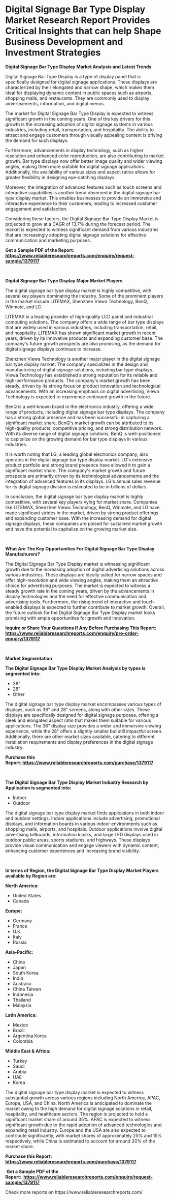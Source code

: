 <p><h1>Digital Signage Bar Type Display Market Research Report Provides Critical Insights that can help Shape Business Development and Investment Strategies</h1></p><p><strong>Digital Signage Bar Type Display Market Analysis and Latest Trends</strong></p>
<p><p>Digital Signage Bar Type Display is a type of display panel that is specifically designed for digital signage applications. These displays are characterized by their elongated and narrow shape, which makes them ideal for displaying dynamic content in public spaces such as airports, shopping malls, and restaurants. They are commonly used to display advertisements, information, and digital menus.</p><p>The market for Digital Signage Bar Type Display is expected to witness significant growth in the coming years. One of the key drivers for this growth is the increasing adoption of digital signage systems in various industries, including retail, transportation, and hospitality. The ability to attract and engage customers through visually appealing content is driving the demand for such displays.</p><p>Furthermore, advancements in display technology, such as higher resolution and enhanced color reproduction, are also contributing to market growth. Bar type displays now offer better image quality and wider viewing angles, making them more suitable for digital signage applications. Additionally, the availability of various sizes and aspect ratios allows for greater flexibility in designing eye-catching displays.</p><p>Moreover, the integration of advanced features such as touch screens and interactive capabilities is another trend observed in the digital signage bar type display market. This enables businesses to provide an immersive and interactive experience to their customers, leading to increased customer engagement and satisfaction.</p><p>Considering these factors, the Digital Signage Bar Type Display Market is projected to grow at a CAGR of 13.7% during the forecast period. The market is expected to witness significant demand from various industries that are increasingly adopting digital signage solutions for effective communication and marketing purposes.</p></p>
<p><strong>Get a Sample PDF of the Report:&nbsp; <a href="https://www.reliableresearchreports.com/enquiry/request-sample/1379117">https://www.reliableresearchreports.com/enquiry/request-sample/1379117</a></strong></p>
<p>&nbsp;</p>
<p><strong>Digital Signage Bar Type Display Major Market Players</strong></p>
<p><p>The digital signage bar type display market is highly competitive, with several key players dominating the industry. Some of the prominent players in the market include LITEMAX, Shenzhen Viewa Technology, BenQ, Winmate, and LG.</p><p>LITEMAX is a leading provider of high-quality LCD panel and industrial computing solutions. The company offers a wide range of bar type displays that are widely used in various industries, including transportation, retail, and hospitality. LITEMAX has shown significant market growth in recent years, driven by its innovative products and expanding customer base. The company's future growth prospects are also promising, as the demand for digital signage displays continues to increase.</p><p>Shenzhen Viewa Technology is another major player in the digital signage bar type display market. The company specializes in the design and manufacturing of digital signage solutions, including bar type displays. Viewa Technology has established a strong reputation for its reliable and high-performance products. The company's market growth has been steady, driven by its strong focus on product innovation and technological advancements. With an increasing emphasis on digital advertising, Viewa Technology is expected to experience continued growth in the future.</p><p>BenQ is a well-known brand in the electronics industry, offering a wide range of products, including digital signage bar type displays. The company has a strong global presence and has been successful in capturing a significant market share. BenQ's market growth can be attributed to its high-quality products, competitive pricing, and strong distribution network. With its diverse range of digital signage solutions, BenQ is well-positioned to capitalize on the growing demand for bar type displays in various industries.</p><p>It is worth noting that LG, a leading global electronics company, also operates in the digital signage bar type display market. LG's extensive product portfolio and strong brand presence have allowed it to gain a significant market share. The company's market growth and future prospects are primarily driven by its technological advancements and the integration of advanced features in its displays. LG's annual sales revenue for its digital signage division is estimated to be in billions of dollars.</p><p>In conclusion, the digital signage bar type display market is highly competitive, with several key players vying for market share. Companies like LITEMAX, Shenzhen Viewa Technology, BenQ, Winmate, and LG have made significant strides in the market, driven by strong product offerings and expanding customer base. With the increasing demand for digital signage displays, these companies are poised for sustained market growth and have the potential to capitalize on the growing market size.</p></p>
<p>&nbsp;</p>
<p><strong>What Are The Key Opportunities For Digital Signage Bar Type Display Manufacturers?</strong></p>
<p><p>The Digital Signage Bar Type Display market is witnessing significant growth due to the increasing adoption of digital advertising solutions across various industries. These displays are ideally suited for narrow spaces and offer high-resolution and wide viewing angles, making them an attractive choice for advertising purposes. The market is expected to witness a steady growth rate in the coming years, driven by the advancements in display technologies and the need for effective communication and advertising tools. Furthermore, the rising trend of interactive and touch-enabled displays is expected to further contribute to market growth. Overall, the future outlook for the Digital Signage Bar Type Display market looks promising with ample opportunities for growth and innovation.</p></p>
<p><strong>Inquire or Share Your Questions If Any Before Purchasing This Report: <a href="https://www.reliableresearchreports.com/enquiry/pre-order-enquiry/1379117">https://www.reliableresearchreports.com/enquiry/pre-order-enquiry/1379117</a></strong></p>
<p>&nbsp;</p>
<p><strong>Market Segmentation</strong></p>
<p><strong>The Digital Signage Bar Type Display Market Analysis by types is segmented into:</strong></p>
<p><ul><li>38"</li><li>28"</li><li>Other</li></ul></p>
<p><p>The digital signage bar type display market encompasses various types of displays, such as 38" and 28" screens, along with other sizes. These displays are specifically designed for digital signage purposes, offering a sleek and elongated aspect ratio that makes them suitable for various applications. The 38" display size provides a wider and immersive viewing experience, while the 28" offers a slightly smaller but still impactful screen. Additionally, there are other market sizes available, catering to different installation requirements and display preferences in the digital signage industry.</p></p>
<p><strong>Purchase this Report:&nbsp;<a href="https://www.reliableresearchreports.com/purchase/1379117">https://www.reliableresearchreports.com/purchase/1379117</a></strong></p>
<p>&nbsp;</p>
<p><strong>The Digital Signage Bar Type Display Market Industry Research by Application is segmented into:</strong></p>
<p><ul><li>Indoor</li><li>Outdoor</li></ul></p>
<p><p>The digital signage bar type display market finds applications in both indoor and outdoor settings. Indoor applications include advertising, promotional displays, and information boards in various indoor environments such as shopping malls, airports, and hospitals. Outdoor applications involve digital advertising billboards, information kiosks, and large LED displays used in outdoor public areas, sports stadiums, and highways. These displays provide visual communication and engage viewers with dynamic content, enhancing customer experiences and increasing brand visibility.</p></p>
<p>&nbsp;</p>
<p><strong>In terms of Region, the Digital Signage Bar Type Display Market Players available by Region are:</strong></p>
<p>
    <p> <strong> North America: </strong>
        <ul>
            <li>United States</li>
            <li>Canada</li>
        </ul>
        </p> 
    <p> <strong> Europe: </strong>
        <ul>
            <li>Germany</li>
            <li>France</li>
            <li>U.K.</li>
            <li>Italy</li>
            <li>Russia</li>
        </ul>
        </p> 
    <p> <strong> Asia-Pacific: </strong>
        <ul>
            <li>China</li>
            <li>Japan</li>
            <li>South Korea</li>
            <li>India</li>
            <li>Australia</li>
            <li>China Taiwan</li>
            <li>Indonesia</li>
            <li>Thailand</li>
            <li>Malaysia</li>
        </ul>
        </p> 
    <p> <strong> Latin America: </strong>
        <ul>
            <li>Mexico</li>
            <li>Brazil</li>
            <li>Argentina Korea</li>
            <li>Colombia</li>
        </ul>
        </p> 
    <p> <strong> Middle East & Africa: </strong>
        <ul>
            <li>Turkey</li>
            <li>Saudi</li>
            <li>Arabia</li>
            <li>UAE</li>
            <li>Korea</li>
        </ul>
    </p>
    </p>
<p><p>The digital signage bar type display market is expected to witness substantial growth across various regions including North America, APAC, Europe, USA, and China. North America is anticipated to dominate the market owing to the high demand for digital signage solutions in retail, hospitality, and healthcare sectors. The region is projected to hold a significant market share of around 35%. APAC is expected to witness significant growth due to the rapid adoption of advanced technologies and expanding retail industry. Europe and the USA are also expected to contribute significantly, with market shares of approximately 25% and 15% respectively, while China is estimated to account for around 20% of the market share.</p></p>
<p><strong>Purchase this Report: <a href="https://www.reliableresearchreports.com/purchase/1379117">https://www.reliableresearchreports.com/purchase/1379117</a></strong></p>
<p>&nbsp;<strong>Get a Sample PDF of the Report:&nbsp;&nbsp;<a href="https://www.reliableresearchreports.com/enquiry/request-sample/1379117">https://www.reliableresearchreports.com/enquiry/request-sample/1379117</a></strong></p>
<p><strong></strong></p>
<p>Check more reports on https://www.reliableresearchreports.com/</p>